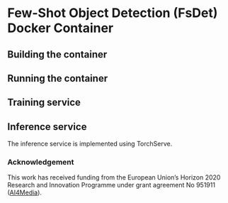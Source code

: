 # Few-Shot Object Detection (FsDet) Docker Container

## Building the container


## Running the container




## Training service 


## Inference service

The inference service is implemented using TorchServe.


### Acknowledgement

This work has received funding from the European Union’s Horizon 2020 Research and Innovation Programme under grant agreement No 951911 ([AI4Media](https://www.ai4media.eu/)).
